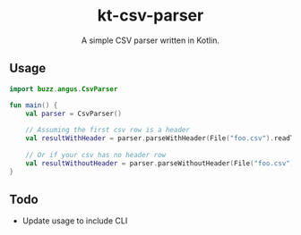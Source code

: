 <div align="center">

# kt-csv-parser

A simple CSV parser written in Kotlin.

</div>

## Usage

```kotlin
import buzz.angus.CsvParser

fun main() {
    val parser = CsvParser()
    
    // Assuming the first csv row is a header
    val resultWithHeader = parser.parseWithHeader(File("foo.csv").readText())
    
    // Or if your csv has no header row
    val resultWithoutHeader = parser.parseWithoutHeader(File("foo.csv").readText())
}
```

## Todo

- Update usage to include CLI
